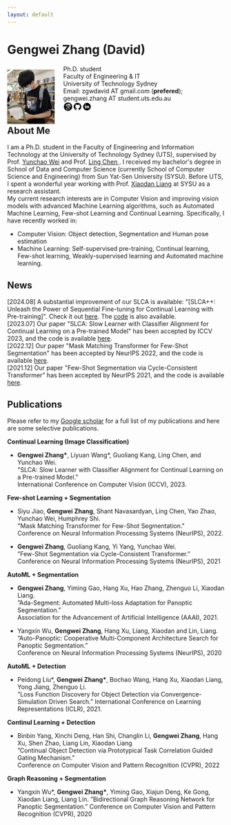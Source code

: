 ```yaml
---
layout: default
---
```


# Gengwei Zhang (David)
<img align="left" width="110" height="126.5" src="zgw_pic.png" style="margin:10px 20px 0px 0px">  

 Ph.D. student  
 Faculty of Engineering & IT  
 University of Technology Sydney  
 Email: zgwdavid AT gmail.com (**prefered**); gengwei.zhang AT student.uts.edu.au  
[<img src="./google-scholar.png" height="22px">](https://scholar.google.com/citations?user=YcikIekAAAAJ&hl=en)[<img src="./github.png" height="22px">](https://github.com/GengDavid)[<img src="./linkedin.png" height="22px">](https://www.linkedin.com/in/david-880254142/?locale=en_US)
<!--  [[GitHub]](https://github.com/GengDavid) [[Google scholar]](https://scholar.google.com/citations?user=YcikIekAAAAJ&hl=en) [[LinkedIn]](https://www.linkedin.com/in/david-880254142/?locale=en_US) -->

## About Me
I am a Ph.D. student in the Faculty of Engineering and Information Technology at the University of Technology Sydney (UTS), supervised by Prof. [Yunchao Wei](https://weiyc.github.io/index.html) and Prof. [Ling Chen
](https://profiles.uts.edu.au/Ling.Chen). I received my bachelor's degree in School of Data and Computer Science (currently School of Computer Science and Engineering) from Sun Yat-Sen University (SYSU). Before UTS, I spent a wonderful year working with Prof. [Xiaodan Liang](https://lemondan.github.io/) at SYSU as a research assistant.  
My current research interests are in Computer Vision and improving vision models with advanced Machine Learning algorithms, such as Automated Machine Learning, Few-shot Learning  and Continual Learning. Specifically, I have recently worked in:
- Computer Vision: Object detection, Segmentation and Human pose estimation
- Machine Learning: Self-supervised pre-training, Continual learning, Few-shot learning, Weakly-supervised learning and Automated machine learning.


## News
[2024.08] A substantial improvement of our SLCA is available: "[SLCA++: Unleash the Power of Sequential Fine-tuning for Continual Learning with Pre-training]". Check it out [here](https://arxiv.org/abs/2408.08295). The [code](https://github.com/GengDavid/SLCA) is also available.  
[2023.07] Our paper "SLCA: Slow Learner with Classifier Alignment for Continual Learning on a Pre-trained Model" has been accepted by ICCV 2023, and the code is available [here](https://github.com/GengDavid/SLCA).  
[2022.12] Our paper "Mask Matching Transformer for Few-Shot Segmentation" has been accepted by NeurIPS 2022, and the code is available [here](https://github.com/jiaosiyu1999/mmformer).  
[2021.12] Our paper "Few-Shot Segmentation via Cycle-Consistent Transformer" has been accepted by NeurIPS 2021, and the code is available [here](https://github.com/YanFangCS/CyCTR-Pytorch). 

## Publications

Please refer to my [Google scholar](https://scholar.google.com/citations?user=YcikIekAAAAJ&hl=en) for a full list of my publications and here are some selective publications.

**Continual Learning (Image Classification)**  

- **Gengwei Zhang\***, Liyuan Wang\*, Guoliang Kang, Ling Chen, and Yunchao Wei.  
 "SLCA: Slow Learner with Classifier Alignment for Continual Learning on a Pre-trained Model."  
 International Conference on Computer Vision (ICCV), 2023.  

**Few-shot Learning + Segmentation**

- Siyu Jiao, **Gengwei Zhang**, Shant Navasardyan, Ling Chen, Yao Zhao, Yunchao Wei, Humphrey Shi.  
  "Mask Matching Transformer for Few-Shot Segmentation."  
  Conference on Neural Information Processing Systems (NeurIPS), 2022. 

- **Gengwei Zhang**, Guoliang Kang, Yi Yang, Yunchao Wei.  
  ”Few-Shot Segmentation via Cycle-Consistent Transformer.”  
  Conference on Neural Information Processing Systems (NeurIPS), 2021  

**AutoML + Segmentation**

- **Gengwei Zhang**, Yiming Gao, Hang Xu, Hao Zhang, Zhenguo Li, Xiaodan Liang.  
  ”Ada-Segment: Automated Multi-loss Adaptation for Panoptic Segmentation.”  
  Association for the Advancement of Artificial Intelligence (AAAI), 2021.  

- Yangxin Wu, **Gengwei Zhang**, Hang Xu, Liang, Xiaodan and Lin, Liang.  
  ”Auto-Panoptic: Cooperative Multi-Component Architecture Search for Panoptic Segmentation.”  
  Conference on Neural Information Processing Systems (NeurIPS), 2020  

**AutoML + Detection**

- Peidong Liu\*, **Gengwei Zhang\***, Bochao Wang, Hang Xu, Xiaodan Liang, Yong Jiang, Zhenguo Li.  
  ”Loss Function Discovery for Object Detection via Convergence-Simulation Driven Search.”
  International Conference on Learning Representations (ICLR), 2021.

**Continul Learning + Detection**

- Binbin Yang, Xinchi Deng, Han Shi, Changlin Li, **Gengwei Zhang**, Hang Xu, Shen Zhao, Liang Lin,
Xiaodan Liang  
  ”Continual Object Detection via Prototypical Task Correlation Guided Gating Mechanism.”  
  Conference on Computer Vision and Pattern Recognition (CVPR), 2022

**Graph Reasoning + Segmentation**

- Yangxin Wu\*, **Gengwei Zhang\***, Yiming Gao, Xiajun Deng, Ke Gong, Xiaodan Liang, Liang Lin.
  ”Bidirectional Graph Reasoning Network for Panoptic Segmentation.”
  Conference on Computer Vision and Pattern Recognition (CVPR), 2020
